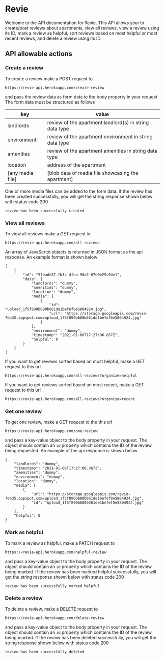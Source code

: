 # Revie

  Welcome to the API documentation for Revie. This API allows your to create/post reviews about apartments, view all reviews, view a review using its ID, mark a review as helpful, sort reviews based on most helpful or most recent reviews, and delete a review using its ID.

## API allowable actions

### Create a review
  To create a review make a POST request to 
  ```
  https://revie-api.herokuapp.com/create-review
  ```
  and pass the review data as form data to the body property in your request
  The form data must be structured as follows
  
  | key | value |
  | ------------- | ------------- |
  | landlords | review of the apartment landlord(s) in string data type |
  | environment | review of the apartment environment in string data type |
  | amenities | review of the apartment amenities in string data type |
  | location | address of the apartment |
  | [any media file] | [blob data of media file showcasing the apartment] |
  
  One or more media files can be added to the form data.
  If the review has been created successfully, you will get the string response shown below with status code 200
  ```
  review has been successfully created
  ```
  
### View all reviews
To view all reviews make a GET request to 
```
https://revie-api.herokuapp.com/all-reviews
```
An array of JavaScript objects is returned in JSON format as the api response. An example format is shown below
```
[
    {
        "id": "9feade87-fb3c-4fea-96a2-67e0e29c04e1",
        "data": {
            "landlords": "dummy",
            "amenities": "dummy",
            "location": "dummy",
            "media": [
                {
                    "id": "upload_1f5f890b680b061de1befef0e5804924.jpg",
                    "url": "https://storage.googleapis.com/revie-7ea35.appspot.com/upload_1f5f890b680b061de1befef0e5804924.jpg"
                }
            ],
            "environment": "dummy",
            "timestamp": "2021-01-06T17:27:06.867Z",
            "helpful": 0
        }
    }
]
```
If you want to get reviews sorted based on most helpful, make a GET request to this url
```
https://revie-api.herokuapp.com/all-reviews?organize=helpful
```
If you want to get reviews sorted based on most recent, make a GET request to this url
```
https://revie-api.herokuapp.com/all-reviews?organize=recent
```

### Get one review
To get one review, make a GET request to the this url
```
https://revie-api.herokuapp.com/one-review
```
and pass a key-value object to the body property in your request. The object should contain an `id` property which contains the ID of the review being requested.
An example of the api response is shown below
```
{
    "landlords": "dummy",
    "timestamp": "2021-01-06T17:27:06.867Z",
    "amenities": "dummy",
    "environment": "dummy",
    "location": "dummy",
    "media": [
        {
            "url": "https://storage.googleapis.com/revie-7ea35.appspot.com/upload_1f5f890b680b061de1befef0e5804924.jpg",
            "id": "upload_1f5f890b680b061de1befef0e5804924.jpg"
        }
    ],
    "helpful": 0
}
```

### Mark as helpful
To mark a review as helpful, make a PATCH request to 
```
https://revie-api.herokuapp.com/helpful-review
```
and pass a key-value object to the body property in your request. The object should contain an `id` property which contains the ID of the review being marked.
If the review has been marked helpful successfully, you will get the string response shown below with status code 200
```
review has been successfully marked helpful
```

### Delete a review

To delete a review, make a DELETE request to 
```
https://revie-api.herokuapp.com/delete-review
```
and pass a key-value object to the body property in your request. The object should contain an `id` property which contains the ID of the review being marked.
If the review has been deleted successfully, you will get the string response shown below with status code 200
```
review has been successfully deleted
```


